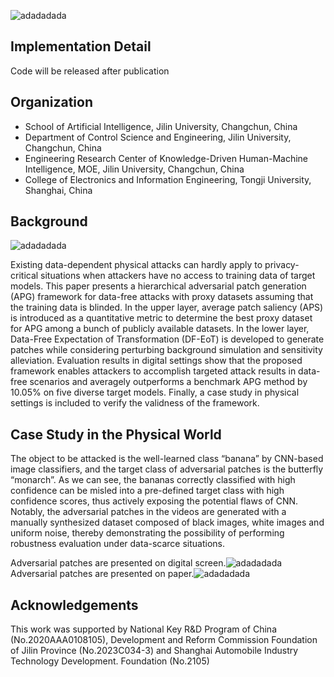 ![adadadada](https://github.com/liujiawei725/Data-Free-APG-Framework/blob/main/assets/logo.png)

## Implementation Detail
Code will be released after publication  

## Organization
* School of Artificial Intelligence, Jilin University, Changchun, China
* Department of Control Science and Engineering, Jilin University, Changchun, China
* Engineering Research Center of Knowledge-Driven Human-Machine Intelligence, MOE, Jilin University, Changchun, China
* College of Electronics and Information Engineering, Tongji University, Shanghai, China

## Background
![adadadada](https://github.com/liujiawei725/Data-Free-APG-Framework/blob/main/assets/DF-APG.png)

Existing data-dependent physical attacks can hardly apply to privacy-critical situations when attackers have no access to training data of target models. This paper presents a hierarchical adversarial patch generation (APG) framework for data-free attacks with proxy datasets assuming that the training data is blinded. In the upper layer, average patch saliency (APS) is introduced as a quantitative metric to determine the best proxy dataset for APG among a bunch of publicly available datasets. In the lower layer, Data-Free Expectation of Transformation (DF-EoT) is developed to generate patches while considering perturbing background simulation and sensitivity alleviation. Evaluation results in digital settings show that the proposed framework enables attackers to accomplish targeted attack results in data-free scenarios and averagely outperforms a benchmark APG method by 10.05\% on five diverse target models. Finally, a case study in physical settings is included to verify the validness of the framework.


## Case Study in the Physical World

The object to be attacked is the well-learned class “banana” by CNN-based image classifiers, and the target class of adversarial patches is the butterfly “monarch”. As we can see, the bananas correctly classified with high confidence can be misled into a pre-defined target class with high confidence scores, thus actively exposing the potential flaws of CNN. Notably, the adversarial patches in the videos are generated with a manually synthesized dataset composed of black images, white images and uniform noise, thereby demonstrating the possibility of performing robustness evaluation under data-scarce situations.


Adversarial patches are presented on digital screen.![adadadada](https://github.com/liujiawei725/Data-Free-APG-Framework/blob/main/assets/digital_screen.gif)
Adversarial patches are presented on paper.![adadadada](https://github.com/liujiawei725/Data-Free-APG-Framework/blob/main/assets/paper.gif)


## Acknowledgements 
This work was supported by National Key R&D Program of China (No.2020AAA0108105), Development and Reform Commission Foundation of Jilin Province (No.2023C034-3) and Shanghai Automobile Industry Technology Development.
Foundation (No.2105)
